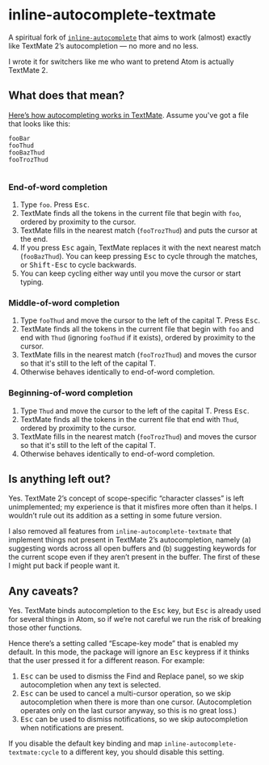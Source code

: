 
# inline-autocomplete-textmate

A spiritual fork of [`inline-autocomplete`][inline-autocomplete] that aims to work (almost) exactly like TextMate 2’s autocompletion — no more and no less.

I wrote it for switchers like me who want to pretend Atom is actually TextMate 2.

## What does that mean?

[Here’s how autocompleting works in TextMate][textmate]. Assume you've got a file that looks like this:

```
fooBar
fooThud
fooBazThud
fooTrozThud


```

### End-of-word completion

1. Type `foo`. Press <kbd>Esc</kbd>.
2. TextMate finds all the tokens in the current file that begin with `foo`, ordered by proximity to the cursor.
3. TextMate fills in the nearest match (`fooTrozThud`) and puts the cursor at the end.
4. If you press <kbd>Esc</kbd> again, TextMate replaces it with the next nearest match (`fooBazThud`). You can keep pressing <kbd>Esc</kbd> to cycle through the matches, or <kbd>Shift-Esc</kbd> to cycle backwards.
5. You can keep cycling either way until you move the cursor or start typing.

### Middle-of-word completion

1. Type `fooThud` and move the cursor to the left of the capital T. Press <kbd>Esc</kbd>.
2. TextMate finds all the tokens in the current file that begin with `foo` and end with `Thud` (ignoring `fooThud` if it exists), ordered by proximity to the cursor.
3. TextMate fills in the nearest match (`fooTrozThud`) and moves the cursor so that it's still to the left of the capital T.
4. Otherwise behaves identically to end-of-word completion.

### Beginning-of-word completion

1. Type `Thud` and move the cursor to the left of the capital T. Press <kbd>Esc</kbd>.
2. TextMate finds all the tokens in the current file that end with `Thud`, ordered by proximity to the cursor.
3. TextMate fills in the nearest match (`fooTrozThud`) and moves the cursor so that it's still to the left of the capital T.
4. Otherwise behaves identically to end-of-word completion.

## Is anything left out?

Yes. TextMate 2’s concept of scope-specific “character classes” is left unimplemented; my experience is that it misfires more often than it helps. I wouldn’t rule out its addition as a setting in some future version.

I also removed all features from `inline-autocomplete-textmate` that implement things not present in TextMate 2’s autocompletion, namely (a) suggesting words across all open buffers and (b) suggesting keywords for the current scope even if they aren’t present in the buffer. The first of these I might put back if people want it.

## Any caveats?

Yes. TextMate binds autocompletion to the <kbd>Esc</kbd> key, but <kbd>Esc</kbd> is already used for several things in Atom, so if we’re not careful we run the risk of breaking those other functions.

Hence there’s a setting called “Escape-key mode” that is enabled my default. In this mode, the package will ignore an <kbd>Esc</kbd> keypress if it thinks that the user pressed it for a different reason. For example:

1. <kbd>Esc</kbd> can be used to dismiss the Find and Replace panel, so we skip autocompletion when any text is selected.
2. <kbd>Esc</kbd> can be used to cancel a multi-cursor operation, so we skip autocompletion when there is more than one cursor. (Autocompletion operates only on the last cursor anyway, so this is no great loss.)
3. <kbd>Esc</kbd> can be used to dismiss notifications, so we skip autocompletion when notifications are present.

If you disable the default key binding and map `inline-autocomplete-textmate:cycle` to a different key, you should disable this setting.

[textmate]: http://blog.macromates.com/2012/clever-completion/
[inline-autocomplete]: https://github.com/alexchee/atom-inline-autocomplete
